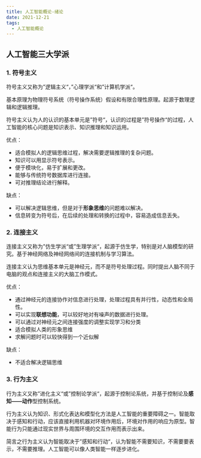 ```yaml
---
title: 人工智能概论-绪论
date: 2021-12-21
tags:
  - 人工智能概论
---
```


## 人工智能三大学派

### 1. 符号主义

符号主义又称为”逻辑主义“，”心理学派“和”计算机学派“。

基本原理为物理符号系统（符号操作系统）假设和有限合理性原理。起源于数理逻辑和逻辑推理。

符号主义认为人的认识的基本单元是”符号“，认识的过程是”符号操作“的过程，人工智能的核心问题是知识表示、知识推理和知识运用。

优点：

- 适合模拟人的逻辑思维过程，解决需要逻辑推理的复杂问题。
- 知识可以用显示符号表示。
- 便于模块化，易于扩展和更改。
- 能够与传统符号数据库进行连接。
- 可对推理结论进行解释。

缺点：

- 可以解决逻辑思维，但是对于**形象思维**的问题难以解决。
- 信息转变为符号后，在后续的处理和转换的过程中，容易造成信息丢失。


### 2. 连接主义

连接主义又称为”仿生学派“或”生理学派“，起源于仿生学，特别是对人脑模型的研究。基于神经网络及神经网络间的连接机制与学习算法。

连接主义认为思维基本单元是神经元，而不是符号处理过程。同时提出人脑不同于电脑的观点和连接主义的大脑工作模式。

优点：

- 通过神经元的连接协作对信息进行处理，处理过程具有并行性，动态性和全局性。
- 可以实现**联想功能**，可以较好地对有噪声的数据进行处理。
- 可以通过对神经元之间连接强度的调整实现学习和分类
- 适合模拟人类的形象思维
- 求解问题时可以较快得到一个近似解

缺点：

- 不适合解决逻辑思维

### 3. 行为主义

行为主义又称”进化主义“或”控制论学派“，起源于控制论系统，并基于控制论及**感知——动作**型控制系统。

行为主义认为知识、形式化表达和模型化方法是人工智能的重要障碍之一。智能取决于感知和行动，应该直接利用机器对环境作用后，环境对作用的响应为原型。智能行为只能通过现实世界与周围环境的交互作用而表示出来。

简言之行为主义认为智能取决于”感知和行动“，认为智能不需要知识，不需要要表示，不需要推理。人工智能可以像人类智能一样逐步进化。